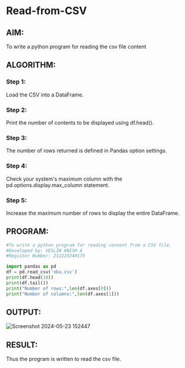 # Read-from-CSV

## AIM:
To write a python program for reading the csv file content

## ALGORITHM:
### Step 1:
Load the CSV into a DataFrame.
### Step 2:
Print the number of contents to be displayed using df.head().
### Step 3:
The number of rows returned is defined in Pandas option settings.
### Step 4:
Check your system's maximum column with the pd.options.display.max_column statement.
### Step 5:
Increase the maximum number of rows to display the entire DataFrame.

## PROGRAM:
```python
#To write a python program for reading content from a CSV file.
#Developed by: VESLIN ANISH A
#Register Number: 212223240175

import pandas as pd
df = pd.read_csv('nba.csv')
print(df.head(10))
print(df.tail())
print("Number of rows:",len(df.axes[0]))
print("Number of columns:",len(df.axes[1]))
```

## OUTPUT:

![Screenshot 2024-05-23 152447](https://github.com/veslin23000303/Read-from-CSV/assets/151148539/d9771a11-45d9-4c94-b59f-56b8cfca3cca)


## RESULT:
Thus the program is written to read the csv file.


